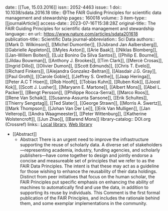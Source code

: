 date:: [[Tue, 15.03.2016]]
issn:: 2052-4463
issue:: 1
doi:: 10.1038/sdata.2016.18
title:: @The FAIR Guiding Principles for scientific data management and stewardship
pages:: 160018
volume:: 3
item-type:: [[journalArticle]]
access-date:: 2023-07-16T15:38:28Z
original-title:: The FAIR Guiding Principles for scientific data management and stewardship
language:: en
url:: https://www.nature.com/articles/sdata201618
publication-title:: Scientific Data
journal-abbreviation:: Sci Data
authors:: [[Mark D. Wilkinson]], [[Michel Dumontier]], [[IJsbrand Jan Aalbersberg]], [[Gabrielle Appleton]], [[Myles Axton]], [[Arie Baak]], [[Niklas Blomberg]], [[Jan-Willem Boiten]], [[Luiz Bonino Da Silva Santos]], [[Philip E. Bourne]], [[Jildau Bouwman]], [[Anthony J. Brookes]], [[Tim Clark]], [[Mercè Crosas]], [[Ingrid Dillo]], [[Olivier Dumon]], [[Scott Edmunds]], [[Chris T. Evelo]], [[Richard Finkers]], [[Alejandra Gonzalez-Beltran]], [[Alasdair J.G. Gray]], [[Paul Groth]], [[Carole Goble]], [[Jeffrey S. Grethe]], [[Jaap Heringa]], [[Peter A.C T Hoen]], [[Rob Hooft]], [[Tobias Kuhn]], [[Ruben Kok]], [[Joost Kok]], [[Scott J. Lusher]], [[Maryann E. Martone]], [[Albert Mons]], [[Abel L. Packer]], [[Bengt Persson]], [[Philippe Rocca-Serra]], [[Marco Roos]], [[Rene Van Schaik]], [[Susanna-Assunta Sansone]], [[Erik Schultes]], [[Thierry Sengstag]], [[Ted Slater]], [[George Strawn]], [[Morris A. Swertz]], [[Mark Thompson]], [[Johan Van Der Lei]], [[Erik Van Mulligen]], [[Jan Velterop]], [[Andra Waagmeester]], [[Peter Wittenburg]], [[Katherine Wolstencroft]], [[Jun Zhao]], [[Barend Mons]]
library-catalog:: DOI.org (Crossref)
links:: [Local library](zotero://select/library/items/CWZCB7LQ), [Web library](https://www.zotero.org/users/6520516/items/CWZCB7LQ)

- [[Abstract]]
	- Abstract
	              There is an urgent need to improve the infrastructure supporting the reuse of scholarly data. A diverse set of stakeholders—representing academia, industry, funding agencies, and scholarly publishers—have come together to design and jointly endorse a concise and measureable set of principles that we refer to as the FAIR Data Principles. The intent is that these may act as a guideline for those wishing to enhance the reusability of their data holdings. Distinct from peer initiatives that focus on the human scholar, the FAIR Principles put specific emphasis on enhancing the ability of machines to automatically find and use the data, in addition to supporting its reuse by individuals. This Comment is the first formal publication of the FAIR Principles, and includes the rationale behind them, and some exemplar implementations in the community.